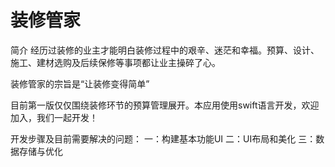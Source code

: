装修管家
=================

简介
经历过装修的业主才能明白装修过程中的艰辛、迷茫和幸福。预算、设计、施工、建材选购及后续保修等事项都让业主操碎了心。

装修管家的宗旨是“让装修变得简单”

目前第一版仅仅围绕装修环节的预算管理展开。本应用使用swift语言开发，欢迎加入，我们一起开发！

开发步骤及目前需要解决的问题：
一：构建基本功能UI
二：UI布局和美化
三：数据存储与优化

